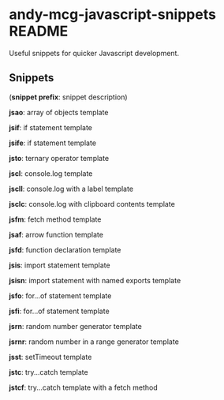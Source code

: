 # andy-mcg-javascript-snippets README

Useful snippets for quicker Javascript development.

## Snippets

(**snippet prefix**: snippet description)

**jsao**: array of objects template

**jsif**: if statement template

**jsife**: if statement template

**jsto**: ternary operator template

**jscl**: console.log template

**jscll**: console.log with a label template

**jsclc**: console.log with clipboard contents template

**jsfm**: fetch method template

**jsaf**: arrow function template

**jsfd**: function declaration template

**jsis**: import statement template

**jsisn**: import statement with named exports template

**jsfo**: for...of statement template

**jsfi**: for...of statement template

**jsrn**: random number generator template

**jsrnr**: random number in a range generator template

**jsst**: setTimeout template

**jstc**: try...catch template

**jstcf**: try...catch template with a fetch method
